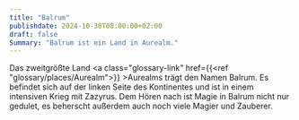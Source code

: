 ```yaml
---
title: "Balrum"
publishdate: 2024-10-30T08:00:00+02:00
draft: false
Summary: "Balrum ist ein Land in Aurealm."
---
```


Das zweitgrößte Land <a class="glossary-link" href={{<ref "glossary/places/Aurealm">}} >Aurealms</a> trägt den Namen Balrum. Es befindet sich auf der linken Seite des Kontinentes und ist in einem intensiven Krieg mit Zazyrus. Dem Hören nach ist Magie in Balrum nicht nur gedulet, es beherscht außerdem auch noch viele Magier und Zauberer.
